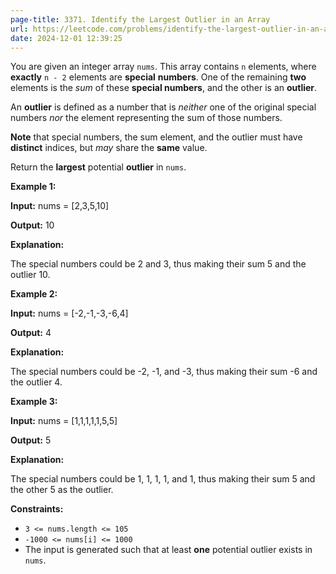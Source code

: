 ```yaml
---
page-title: 3371. Identify the Largest Outlier in an Array
url: https://leetcode.com/problems/identify-the-largest-outlier-in-an-array/description/
date: 2024-12-01 12:39:25
---
```

You are given an integer array `nums`. This array contains `n` elements, where **exactly** `n - 2` elements are **special** **numbers**. One of the remaining **two** elements is the *sum* of these **special numbers**, and the other is an **outlier**.

An **outlier** is defined as a number that is *neither* one of the original special numbers *nor* the element representing the sum of those numbers.

**Note** that special numbers, the sum element, and the outlier must have **distinct** indices, but *may* share the **same** value.

Return the **largest** potential **outlier** in `nums`.

**Example 1:**

**Input:** nums = \[2,3,5,10\]

**Output:** 10

**Explanation:**

The special numbers could be 2 and 3, thus making their sum 5 and the outlier 10.

**Example 2:**

**Input:** nums = \[-2,-1,-3,-6,4\]

**Output:** 4

**Explanation:**

The special numbers could be -2, -1, and -3, thus making their sum -6 and the outlier 4.

**Example 3:**

**Input:** nums = \[1,1,1,1,1,5,5\]

**Output:** 5

**Explanation:**

The special numbers could be 1, 1, 1, 1, and 1, thus making their sum 5 and the other 5 as the outlier.

**Constraints:**

-   `3 <= nums.length <= 105`
-   `-1000 <= nums[i] <= 1000`
-   The input is generated such that at least **one** potential outlier exists in `nums`.